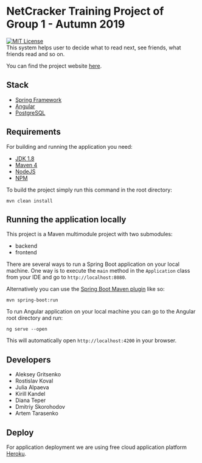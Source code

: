# NetCracker Training Project of Group 1 - Autumn 2019

[![MIT License](https://img.shields.io/pypi/l/aiogram.svg?style=flat-square)](https://opensource.org/licenses/MIT)
<br>
This system helps user to decide what to read next,
see friends, what friends read and so on.

You can find the project website [here](https://nc-group1-2019-project.herokuapp.com/).
## Stack

- [Spring Framework](https://spring.io/)
- [Angular](https://angular.io/)
- [PostgreSQL](https://www.postgresql.org/)

## Requirements

For building and running the application you need:

- [JDK 1.8](http://www.oracle.com/technetwork/java/javase/downloads/jdk8-downloads-2133151.html)
- [Maven 4](https://maven.apache.org)
- [NodeJS](https://nodejs.org)
- [NPM](https://www.npmjs.com/)

To build the project simply run this command in the root directory: 
```shell
mvn clean install 
```
## Running the application locally

This project is a Maven multimodule project with two submodules: 
 - backend
 - frontend

There are several ways to run a Spring Boot application on your local machine. 
One way is to execute the `main` method in the `Application` class from your IDE 
and go to `http://localhost:8080`. 

Alternatively you can use the 
[Spring Boot Maven plugin](https://docs.spring.io/spring-boot/docs/current/reference/html/build-tool-plugins-maven-plugin.html) like so:

```shell
mvn spring-boot:run
```

To run Angular application on your local machine 
you can go to the Angular root directory and run:

```shell
ng serve --open
```
This will automatically open `http://localhost:4200` in your browser.

## Developers

- Aleksey Gritsenko
- Rostislav Koval
- Julia Alpaeva
- Kirill Kandel
- Diana Teper
- Dmitriy Skorohodov
- Artem Tarasenko

## Deploy

For application deployment we are using free cloud application platform [Heroku](https://dashboard.heroku.com).
